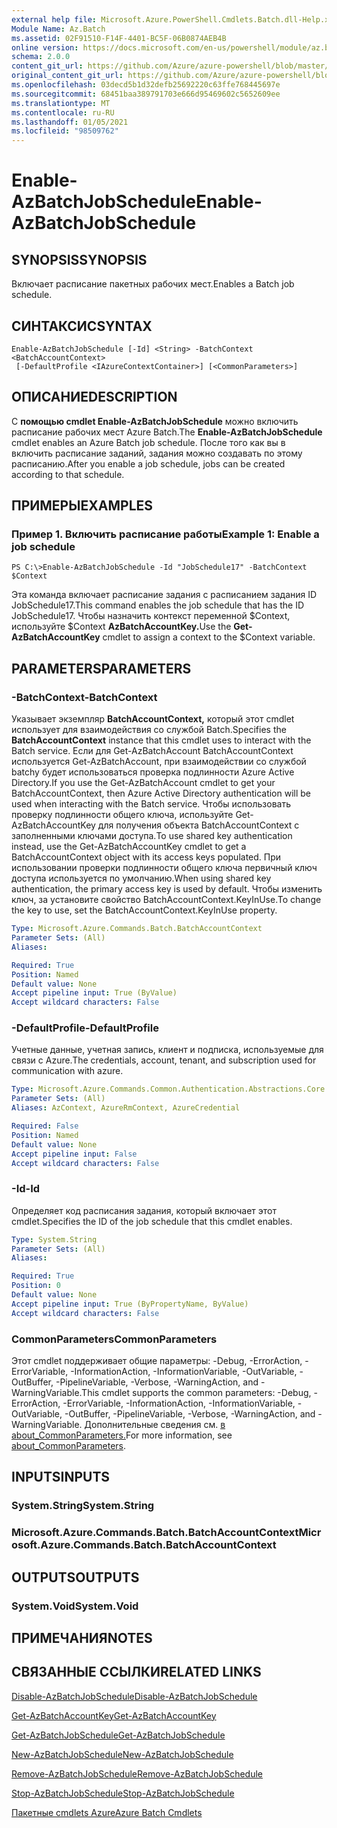 ```yaml
---
external help file: Microsoft.Azure.PowerShell.Cmdlets.Batch.dll-Help.xml
Module Name: Az.Batch
ms.assetid: 02F91510-F14F-4401-BC5F-06B0874AEB4B
online version: https://docs.microsoft.com/en-us/powershell/module/az.batch/enable-azbatchjobschedule
schema: 2.0.0
content_git_url: https://github.com/Azure/azure-powershell/blob/master/src/Batch/Batch/help/Enable-AzBatchJobSchedule.md
original_content_git_url: https://github.com/Azure/azure-powershell/blob/master/src/Batch/Batch/help/Enable-AzBatchJobSchedule.md
ms.openlocfilehash: 03decd5b1d32defb25692220c63ffe768445697e
ms.sourcegitcommit: 68451baa389791703e666d95469602c5652609ee
ms.translationtype: MT
ms.contentlocale: ru-RU
ms.lasthandoff: 01/05/2021
ms.locfileid: "98509762"
---
```

# <span data-ttu-id="ffcf8-101">Enable-AzBatchJobSchedule</span><span class="sxs-lookup"><span data-stu-id="ffcf8-101">Enable-AzBatchJobSchedule</span></span>

## <span data-ttu-id="ffcf8-102">SYNOPSIS</span><span class="sxs-lookup"><span data-stu-id="ffcf8-102">SYNOPSIS</span></span>
<span data-ttu-id="ffcf8-103">Включает расписание пакетных рабочих мест.</span><span class="sxs-lookup"><span data-stu-id="ffcf8-103">Enables a Batch job schedule.</span></span>

## <span data-ttu-id="ffcf8-104">СИНТАКСИС</span><span class="sxs-lookup"><span data-stu-id="ffcf8-104">SYNTAX</span></span>

```
Enable-AzBatchJobSchedule [-Id] <String> -BatchContext <BatchAccountContext>
 [-DefaultProfile <IAzureContextContainer>] [<CommonParameters>]
```

## <span data-ttu-id="ffcf8-105">ОПИСАНИЕ</span><span class="sxs-lookup"><span data-stu-id="ffcf8-105">DESCRIPTION</span></span>
<span data-ttu-id="ffcf8-106">С **помощью cmdlet Enable-AzBatchJobSchedule** можно включить расписание рабочих мест Azure Batch.</span><span class="sxs-lookup"><span data-stu-id="ffcf8-106">The **Enable-AzBatchJobSchedule** cmdlet enables an Azure Batch job schedule.</span></span>
<span data-ttu-id="ffcf8-107">После того как вы в включить расписание заданий, задания можно создавать по этому расписанию.</span><span class="sxs-lookup"><span data-stu-id="ffcf8-107">After you enable a job schedule, jobs can be created according to that schedule.</span></span>

## <span data-ttu-id="ffcf8-108">ПРИМЕРЫ</span><span class="sxs-lookup"><span data-stu-id="ffcf8-108">EXAMPLES</span></span>

### <span data-ttu-id="ffcf8-109">Пример 1. Включить расписание работы</span><span class="sxs-lookup"><span data-stu-id="ffcf8-109">Example 1: Enable a job schedule</span></span>
```
PS C:\>Enable-AzBatchJobSchedule -Id "JobSchedule17" -BatchContext $Context
```

<span data-ttu-id="ffcf8-110">Эта команда включает расписание задания с расписанием задания ID JobSchedule17.</span><span class="sxs-lookup"><span data-stu-id="ffcf8-110">This command enables the job schedule that has the ID JobSchedule17.</span></span>
<span data-ttu-id="ffcf8-111">Чтобы назначить контекст переменной $Context, используйте $Context **AzBatchAccountKey.**</span><span class="sxs-lookup"><span data-stu-id="ffcf8-111">Use the **Get-AzBatchAccountKey** cmdlet to assign a context to the $Context variable.</span></span>

## <span data-ttu-id="ffcf8-112">PARAMETERS</span><span class="sxs-lookup"><span data-stu-id="ffcf8-112">PARAMETERS</span></span>

### <span data-ttu-id="ffcf8-113">-BatchContext</span><span class="sxs-lookup"><span data-stu-id="ffcf8-113">-BatchContext</span></span>
<span data-ttu-id="ffcf8-114">Указывает экземпляр **BatchAccountContext,** который этот cmdlet использует для взаимодействия со службой Batch.</span><span class="sxs-lookup"><span data-stu-id="ffcf8-114">Specifies the **BatchAccountContext** instance that this cmdlet uses to interact with the Batch service.</span></span>
<span data-ttu-id="ffcf8-115">Если для Get-AzBatchAccount BatchAccountContext используется Get-AzBatchAccount, при взаимодействии со службой batchy будет использоваться проверка подлинности Azure Active Directory.</span><span class="sxs-lookup"><span data-stu-id="ffcf8-115">If you use the Get-AzBatchAccount cmdlet to get your BatchAccountContext, then Azure Active Directory authentication will be used when interacting with the Batch service.</span></span> <span data-ttu-id="ffcf8-116">Чтобы использовать проверку подлинности общего ключа, используйте Get-AzBatchAccountKey для получения объекта BatchAccountContext с заполненными ключами доступа.</span><span class="sxs-lookup"><span data-stu-id="ffcf8-116">To use shared key authentication instead, use the Get-AzBatchAccountKey cmdlet to get a BatchAccountContext object with its access keys populated.</span></span> <span data-ttu-id="ffcf8-117">При использовании проверки подлинности общего ключа первичный ключ доступа используется по умолчанию.</span><span class="sxs-lookup"><span data-stu-id="ffcf8-117">When using shared key authentication, the primary access key is used by default.</span></span> <span data-ttu-id="ffcf8-118">Чтобы изменить ключ, за установите свойство BatchAccountContext.KeyInUse.</span><span class="sxs-lookup"><span data-stu-id="ffcf8-118">To change the key to use, set the BatchAccountContext.KeyInUse property.</span></span>

```yaml
Type: Microsoft.Azure.Commands.Batch.BatchAccountContext
Parameter Sets: (All)
Aliases:

Required: True
Position: Named
Default value: None
Accept pipeline input: True (ByValue)
Accept wildcard characters: False
```

### <span data-ttu-id="ffcf8-119">-DefaultProfile</span><span class="sxs-lookup"><span data-stu-id="ffcf8-119">-DefaultProfile</span></span>
<span data-ttu-id="ffcf8-120">Учетные данные, учетная запись, клиент и подписка, используемые для связи с Azure.</span><span class="sxs-lookup"><span data-stu-id="ffcf8-120">The credentials, account, tenant, and subscription used for communication with azure.</span></span>

```yaml
Type: Microsoft.Azure.Commands.Common.Authentication.Abstractions.Core.IAzureContextContainer
Parameter Sets: (All)
Aliases: AzContext, AzureRmContext, AzureCredential

Required: False
Position: Named
Default value: None
Accept pipeline input: False
Accept wildcard characters: False
```

### <span data-ttu-id="ffcf8-121">-Id</span><span class="sxs-lookup"><span data-stu-id="ffcf8-121">-Id</span></span>
<span data-ttu-id="ffcf8-122">Определяет код расписания задания, который включает этот cmdlet.</span><span class="sxs-lookup"><span data-stu-id="ffcf8-122">Specifies the ID of the job schedule that this cmdlet enables.</span></span>

```yaml
Type: System.String
Parameter Sets: (All)
Aliases:

Required: True
Position: 0
Default value: None
Accept pipeline input: True (ByPropertyName, ByValue)
Accept wildcard characters: False
```

### <span data-ttu-id="ffcf8-123">CommonParameters</span><span class="sxs-lookup"><span data-stu-id="ffcf8-123">CommonParameters</span></span>
<span data-ttu-id="ffcf8-124">Этот cmdlet поддерживает общие параметры: -Debug, -ErrorAction, -ErrorVariable, -InformationAction, -InformationVariable, -OutVariable, -OutBuffer, -PipelineVariable, -Verbose, -WarningAction, and -WarningVariable.</span><span class="sxs-lookup"><span data-stu-id="ffcf8-124">This cmdlet supports the common parameters: -Debug, -ErrorAction, -ErrorVariable, -InformationAction, -InformationVariable, -OutVariable, -OutBuffer, -PipelineVariable, -Verbose, -WarningAction, and -WarningVariable.</span></span> <span data-ttu-id="ffcf8-125">Дополнительные сведения см. [в about_CommonParameters.](http://go.microsoft.com/fwlink/?LinkID=113216)</span><span class="sxs-lookup"><span data-stu-id="ffcf8-125">For more information, see [about_CommonParameters](http://go.microsoft.com/fwlink/?LinkID=113216).</span></span>

## <span data-ttu-id="ffcf8-126">INPUTS</span><span class="sxs-lookup"><span data-stu-id="ffcf8-126">INPUTS</span></span>

### <span data-ttu-id="ffcf8-127">System.String</span><span class="sxs-lookup"><span data-stu-id="ffcf8-127">System.String</span></span>

### <span data-ttu-id="ffcf8-128">Microsoft.Azure.Commands.Batch.BatchAccountContext</span><span class="sxs-lookup"><span data-stu-id="ffcf8-128">Microsoft.Azure.Commands.Batch.BatchAccountContext</span></span>

## <span data-ttu-id="ffcf8-129">OUTPUTS</span><span class="sxs-lookup"><span data-stu-id="ffcf8-129">OUTPUTS</span></span>

### <span data-ttu-id="ffcf8-130">System.Void</span><span class="sxs-lookup"><span data-stu-id="ffcf8-130">System.Void</span></span>

## <span data-ttu-id="ffcf8-131">ПРИМЕЧАНИЯ</span><span class="sxs-lookup"><span data-stu-id="ffcf8-131">NOTES</span></span>

## <span data-ttu-id="ffcf8-132">СВЯЗАННЫЕ ССЫЛКИ</span><span class="sxs-lookup"><span data-stu-id="ffcf8-132">RELATED LINKS</span></span>

[<span data-ttu-id="ffcf8-133">Disable-AzBatchJobSchedule</span><span class="sxs-lookup"><span data-stu-id="ffcf8-133">Disable-AzBatchJobSchedule</span></span>](./Disable-AzBatchJobSchedule.md)

[<span data-ttu-id="ffcf8-134">Get-AzBatchAccountKey</span><span class="sxs-lookup"><span data-stu-id="ffcf8-134">Get-AzBatchAccountKey</span></span>](./Get-AzBatchAccountKey.md)

[<span data-ttu-id="ffcf8-135">Get-AzBatchJobSchedule</span><span class="sxs-lookup"><span data-stu-id="ffcf8-135">Get-AzBatchJobSchedule</span></span>](./Get-AzBatchJobSchedule.md)

[<span data-ttu-id="ffcf8-136">New-AzBatchJobSchedule</span><span class="sxs-lookup"><span data-stu-id="ffcf8-136">New-AzBatchJobSchedule</span></span>](./New-AzBatchJobSchedule.md)

[<span data-ttu-id="ffcf8-137">Remove-AzBatchJobSchedule</span><span class="sxs-lookup"><span data-stu-id="ffcf8-137">Remove-AzBatchJobSchedule</span></span>](./Remove-AzBatchJobSchedule.md)

[<span data-ttu-id="ffcf8-138">Stop-AzBatchJobSchedule</span><span class="sxs-lookup"><span data-stu-id="ffcf8-138">Stop-AzBatchJobSchedule</span></span>](./Stop-AzBatchJobSchedule.md)

[<span data-ttu-id="ffcf8-139">Пакетные cmdlets Azure</span><span class="sxs-lookup"><span data-stu-id="ffcf8-139">Azure Batch Cmdlets</span></span>](/powershell/module/Az.Batch/)
